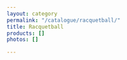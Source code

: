 ```yaml
---
layout: category
permalink: "/catalogue/racquetball/"
title: Racquetball
products: []
photos: []

---
```

